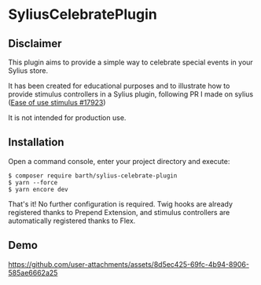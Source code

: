 # SyliusCelebratePlugin

## Disclaimer

This plugin aims to provide a simple way to celebrate special events in your Sylius store.

It has been created for educational purposes and 
to illustrate how to provide stimulus controllers in a Sylius plugin, 
following PR I made on sylius ([Ease of use stimulus #17923](https://github.com/Sylius/Sylius/pull/17923))

It is not intended for production use.

## Installation

Open a command console, enter your project directory and execute:

```console
$ composer require barth/sylius-celebrate-plugin
$ yarn --force
$ yarn encore dev
```

That's it! No further configuration is required. 
Twig hooks are already registered thanks to Prepend Extension, 
and stimulus controllers are automatically registered thanks to Flex.

## Demo 

https://github.com/user-attachments/assets/8d5ec425-69fc-4b94-8906-585ae6662a25
